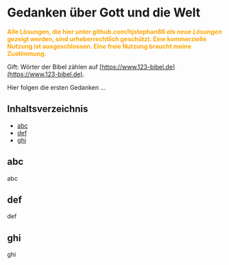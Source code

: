 # Gedanken über Gott und die Welt

**<span style="color: orange;">Alle Lösungen, die hier unter github.com/hjstephan86 *als neue Lösungen* gezeigt werden, sind urheberrechtlich geschützt. Eine kommerzielle Nutzung ist ausgeschlossen. Eine freie Nutzung braucht meine Zustimmung.</span>**

Gift: Wörter der Bibel zählen auf [https://www.123-bibel.de](https://www.123-bibel.de).

Hier folgen die ersten Gedanken ...

## Inhaltsverzeichnis

* [abc](#abc)
* [def](#def)
* [ghi](#ghi)

## abc
abc

## def
def

## ghi
ghi

